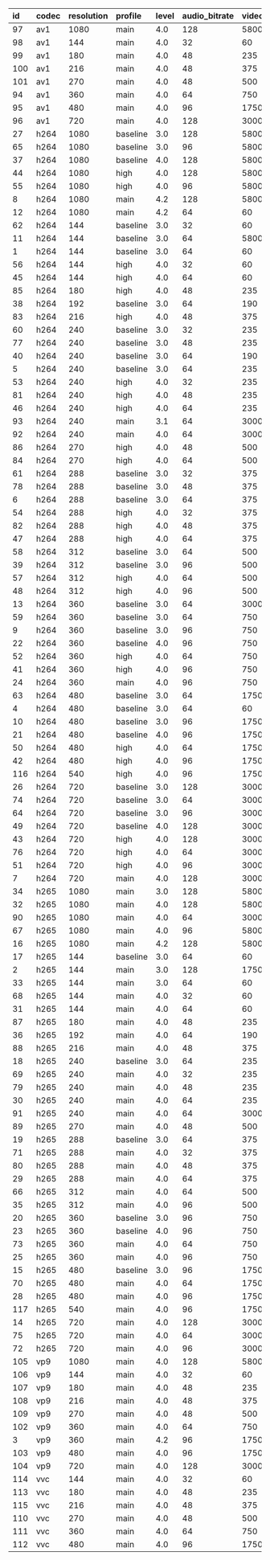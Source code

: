 | id | codec | resolution | profile | level | audio\_bitrate | video\_bitrate |
| :--- | :--- | :--- | :--- | :--- | :--- | :--- |
| 97 | av1 | 1080 | main | 4.0 | 128 | 5800 |
| 98 | av1 | 144 | main | 4.0 | 32 | 60 |
| 99 | av1 | 180 | main | 4.0 | 48 | 235 |
| 100 | av1 | 216 | main | 4.0 | 48 | 375 |
| 101 | av1 | 270 | main | 4.0 | 48 | 500 |
| 94 | av1 | 360 | main | 4.0 | 64 | 750 |
| 95 | av1 | 480 | main | 4.0 | 96 | 1750 |
| 96 | av1 | 720 | main | 4.0 | 128 | 3000 |
| 27 | h264 | 1080 | baseline | 3.0 | 128 | 5800 |
| 65 | h264 | 1080 | baseline | 3.0 | 96 | 5800 |
| 37 | h264 | 1080 | baseline | 4.0 | 128 | 5800 |
| 44 | h264 | 1080 | high | 4.0 | 128 | 5800 |
| 55 | h264 | 1080 | high | 4.0 | 96 | 5800 |
| 8 | h264 | 1080 | main | 4.2 | 128 | 5800 |
| 12 | h264 | 1080 | main | 4.2 | 64 | 60 |
| 62 | h264 | 144 | baseline | 3.0 | 32 | 60 |
| 11 | h264 | 144 | baseline | 3.0 | 64 | 5800 |
| 1 | h264 | 144 | baseline | 3.0 | 64 | 60 |
| 56 | h264 | 144 | high | 4.0 | 32 | 60 |
| 45 | h264 | 144 | high | 4.0 | 64 | 60 |
| 85 | h264 | 180 | high | 4.0 | 48 | 235 |
| 38 | h264 | 192 | baseline | 3.0 | 64 | 190 |
| 83 | h264 | 216 | high | 4.0 | 48 | 375 |
| 60 | h264 | 240 | baseline | 3.0 | 32 | 235 |
| 77 | h264 | 240 | baseline | 3.0 | 48 | 235 |
| 40 | h264 | 240 | baseline | 3.0 | 64 | 190 |
| 5 | h264 | 240 | baseline | 3.0 | 64 | 235 |
| 53 | h264 | 240 | high | 4.0 | 32 | 235 |
| 81 | h264 | 240 | high | 4.0 | 48 | 235 |
| 46 | h264 | 240 | high | 4.0 | 64 | 235 |
| 93 | h264 | 240 | main | 3.1 | 64 | 3000 |
| 92 | h264 | 240 | main | 4.0 | 64 | 3000 |
| 86 | h264 | 270 | high | 4.0 | 48 | 500 |
| 84 | h264 | 270 | high | 4.0 | 64 | 500 |
| 61 | h264 | 288 | baseline | 3.0 | 32 | 375 |
| 78 | h264 | 288 | baseline | 3.0 | 48 | 375 |
| 6 | h264 | 288 | baseline | 3.0 | 64 | 375 |
| 54 | h264 | 288 | high | 4.0 | 32 | 375 |
| 82 | h264 | 288 | high | 4.0 | 48 | 375 |
| 47 | h264 | 288 | high | 4.0 | 64 | 375 |
| 58 | h264 | 312 | baseline | 3.0 | 64 | 500 |
| 39 | h264 | 312 | baseline | 3.0 | 96 | 500 |
| 57 | h264 | 312 | high | 4.0 | 64 | 500 |
| 48 | h264 | 312 | high | 4.0 | 96 | 500 |
| 13 | h264 | 360 | baseline | 3.0 | 64 | 3000 |
| 59 | h264 | 360 | baseline | 3.0 | 64 | 750 |
| 9 | h264 | 360 | baseline | 3.0 | 96 | 750 |
| 22 | h264 | 360 | baseline | 4.0 | 96 | 750 |
| 52 | h264 | 360 | high | 4.0 | 64 | 750 |
| 41 | h264 | 360 | high | 4.0 | 96 | 750 |
| 24 | h264 | 360 | main | 4.0 | 96 | 750 |
| 63 | h264 | 480 | baseline | 3.0 | 64 | 1750 |
| 4 | h264 | 480 | baseline | 3.0 | 64 | 60 |
| 10 | h264 | 480 | baseline | 3.0 | 96 | 1750 |
| 21 | h264 | 480 | baseline | 4.0 | 96 | 1750 |
| 50 | h264 | 480 | high | 4.0 | 64 | 1750 |
| 42 | h264 | 480 | high | 4.0 | 96 | 1750 |
| 116 | h264 | 540 | high | 4.0 | 96 | 1750 |
| 26 | h264 | 720 | baseline | 3.0 | 128 | 3000 |
| 74 | h264 | 720 | baseline | 3.0 | 64 | 3000 |
| 64 | h264 | 720 | baseline | 3.0 | 96 | 3000 |
| 49 | h264 | 720 | baseline | 4.0 | 128 | 3000 |
| 43 | h264 | 720 | high | 4.0 | 128 | 3000 |
| 76 | h264 | 720 | high | 4.0 | 64 | 3000 |
| 51 | h264 | 720 | high | 4.0 | 96 | 3000 |
| 7 | h264 | 720 | main | 4.0 | 128 | 3000 |
| 34 | h265 | 1080 | main | 3.0 | 128 | 5800 |
| 32 | h265 | 1080 | main | 4.0 | 128 | 5800 |
| 90 | h265 | 1080 | main | 4.0 | 64 | 3000 |
| 67 | h265 | 1080 | main | 4.0 | 96 | 5800 |
| 16 | h265 | 1080 | main | 4.2 | 128 | 5800 |
| 17 | h265 | 144 | baseline | 3.0 | 64 | 60 |
| 2 | h265 | 144 | main | 3.0 | 128 | 1750 |
| 33 | h265 | 144 | main | 3.0 | 64 | 60 |
| 68 | h265 | 144 | main | 4.0 | 32 | 60 |
| 31 | h265 | 144 | main | 4.0 | 64 | 60 |
| 87 | h265 | 180 | main | 4.0 | 48 | 235 |
| 36 | h265 | 192 | main | 4.0 | 64 | 190 |
| 88 | h265 | 216 | main | 4.0 | 48 | 375 |
| 18 | h265 | 240 | baseline | 3.0 | 64 | 235 |
| 69 | h265 | 240 | main | 4.0 | 32 | 235 |
| 79 | h265 | 240 | main | 4.0 | 48 | 235 |
| 30 | h265 | 240 | main | 4.0 | 64 | 235 |
| 91 | h265 | 240 | main | 4.0 | 64 | 3000 |
| 89 | h265 | 270 | main | 4.0 | 48 | 500 |
| 19 | h265 | 288 | baseline | 3.0 | 64 | 375 |
| 71 | h265 | 288 | main | 4.0 | 32 | 375 |
| 80 | h265 | 288 | main | 4.0 | 48 | 375 |
| 29 | h265 | 288 | main | 4.0 | 64 | 375 |
| 66 | h265 | 312 | main | 4.0 | 64 | 500 |
| 35 | h265 | 312 | main | 4.0 | 96 | 500 |
| 20 | h265 | 360 | baseline | 3.0 | 96 | 750 |
| 23 | h265 | 360 | baseline | 4.0 | 96 | 750 |
| 73 | h265 | 360 | main | 4.0 | 64 | 750 |
| 25 | h265 | 360 | main | 4.0 | 96 | 750 |
| 15 | h265 | 480 | baseline | 3.0 | 96 | 1750 |
| 70 | h265 | 480 | main | 4.0 | 64 | 1750 |
| 28 | h265 | 480 | main | 4.0 | 96 | 1750 |
| 117 | h265 | 540 | main | 4.0 | 96 | 1750 |
| 14 | h265 | 720 | main | 4.0 | 128 | 3000 |
| 75 | h265 | 720 | main | 4.0 | 64 | 3000 |
| 72 | h265 | 720 | main | 4.0 | 96 | 3000 |
| 105 | vp9 | 1080 | main | 4.0 | 128 | 5800 |
| 106 | vp9 | 144 | main | 4.0 | 32 | 60 |
| 107 | vp9 | 180 | main | 4.0 | 48 | 235 |
| 108 | vp9 | 216 | main | 4.0 | 48 | 375 |
| 109 | vp9 | 270 | main | 4.0 | 48 | 500 |
| 102 | vp9 | 360 | main | 4.0 | 64 | 750 |
| 3 | vp9 | 360 | main | 4.2 | 96 | 1750 |
| 103 | vp9 | 480 | main | 4.0 | 96 | 1750 |
| 104 | vp9 | 720 | main | 4.0 | 128 | 3000 |
| 114 | vvc | 144 | main | 4.0 | 32 | 60 |
| 113 | vvc | 180 | main | 4.0 | 48 | 235 |
| 115 | vvc | 216 | main | 4.0 | 48 | 375 |
| 110 | vvc | 270 | main | 4.0 | 48 | 500 |
| 111 | vvc | 360 | main | 4.0 | 64 | 750 |
| 112 | vvc | 480 | main | 4.0 | 96 | 1750 |
